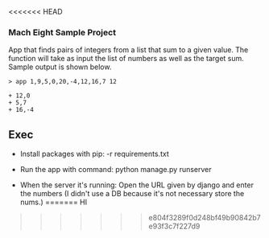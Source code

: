 <<<<<<< HEAD
### Mach Eight Sample Project

App that finds pairs of integers from a list that
sum to a given value. The function will take as input the list of numbers as
well as the target sum.
​
Sample output is shown below.
```
> app 1,9,5,0,20,-4,12,16,7 12
​
+ 12,0
+ 5,7
+ 16,-4
```

## Exec

- Install packages with pip: -r requirements.txt

- Run the app with command: python manage.py runserver

- When the server it's running: Open the URL given by django and enter the numbers (I didn't use a DB because it's not necessary store the nums.)
=======
HI
>>>>>>> e804f3289f0d248bf49b90842b7e93f3c7f227d9
